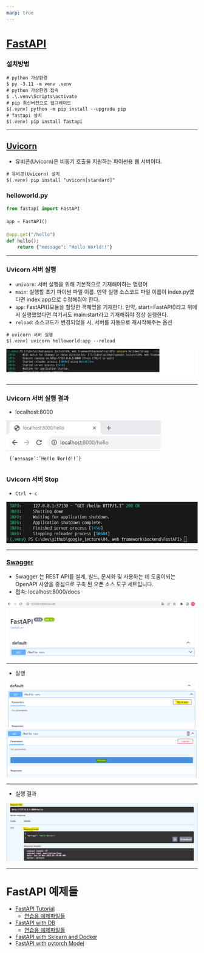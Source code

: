 ```yaml
---
marp: true
---
```

# [FastAPI](https://fastapi.tiangolo.com/ko/)
### 설치방법 
```shell
# python 가상환경 
$ py -3.11 -m venv .venv 
# python 가상환경 접속 
$ .\.venv\Scripts\activate
# pip 최신버전으로 업그레이드 
$(.venv) python -m pip install --upgrade pip
# fastapi 설치 
$(.venv) pip install fastapi
```

---
## [Uvicorn](https://velog.io/@crosstar1228/BackendFastAPI-%EC%9E%85%EB%AC%B8-1-Uvicorn-%EC%9D%B4%ED%95%B4%ED%95%98%EA%B8%B0-%EA%B0%84%EB%8B%A8%ED%95%9C-%EC%9B%B9-%EC%84%9C%EB%B2%84-%EA%B5%AC%ED%98%84) 
- 유비콘(Uvicorn)은 비동기 호출을 지원하는 파이썬용 웹 서버이다.
```shell
# 유비콘(Uvicorn) 설치 
$(.venv) pip install "uvicorn[standard]"
```

### helloworld.py
```python
from fastapi import FastAPI

app = FastAPI()

@app.get("/hello")
def hello():
    return {"message": "Hello World!!"}
```

---
### Uvicorn 서버 실행 
- `univorn`: 서버 실행을 위해 기본적으로 기재해야하는 명령어
- `main`: 실행할 초기 파이썬 파일 이름. 만약 실행 소스코드 파일 이름이 index.py였다면 index:app으로 수정해줘야 한다.
- `app`: FastAPI()모듈을 할당한 객체명을 기재한다. 만약, start=FastAPI()라고 위에서 실행했었다면 여기서도 main:start라고 기재해줘야 정상 실행한다.
- `reload`: 소스코드가 변경되었을 시, 서버를 자동으로 재시작해주는 옵션
```shell
# uvicorn 서버 실행 
$(.venv) uvicorn helloworld:app --reload
```
![Alt text](./img/basic/image.png)

---
### Uvicorn 서버 실행 결과 
- localhost:8000

![Alt text](./img/basic/image-1.png)

### Uvicorn 서버 Stop 
- `Ctrl + c`

![Alt text](./img/basic/image-7.png)

---
### [Swagger](https://swagger.io/)
- Swagger 는 REST API를 설계, 빌드, 문서화 및 사용하는 데 도움이되는 OpenAPI 사양을 중심으로 구축 된 오픈 소스 도구 세트입니다.
- 접속: localhost:8000/docs

![Alt text](./img/basic/image-3.png)

---
- 실행 

![Alt text](./img/basic/image-4.png)
![Alt text](./img/basic/image-5.png)

---
- 실행 결과 

![Alt text](./img/basic/image-6.png)

---
# FastAPI 예제들 
- [FastAPI Tutorial](https://fastapi.tiangolo.com/ko/tutorial/first-steps/)
    - [연습용 예제파일들](./samples/tutorial/README.md)
- [FastAPI with DB](https://wikidocs.net/175950)
    - [연습용 예제파일들](./samples/database/README.md)
- [FastAPI with Sklearn and Docker](https://medium.com/analytics-vidhya/serve-a-machine-learning-model-using-sklearn-fastapi-and-docker-85aabf96729b)
- [FastAPI with pytorch Model](https://velog.io/@rapidrabbit76/FastAPI%EB%A1%9C-Model-serving-%ED%95%98%EA%B8%B0-with-Micro-Batching)

